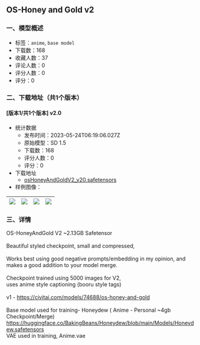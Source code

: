 ## OS-Honey and Gold v2
### 一、模型概述

- 标签：`anime`, `base model`
- 下载数：168
- 收藏人数：37
- 评论人数：0
- 评分人数：0
- 评分：0

### 二、下载地址（共1个版本）

#### [版本1/共1个版本] v2.0

- 统计数据
  - 发布时间：2023-05-24T06:19:06.027Z
  - 原始模型：SD 1.5
  - 下载数：168
  - 评分人数：0
  - 评分：0
- 下载地址
  - [osHoneyAndGoldV2_v20.safetensors](https://civitai.com/api/download/models/79494)
- 样例图像：

| <img src="https://image.civitai.com/xG1nkqKTMzGDvpLrqFT7WA/9dbff4c6-6c02-46b6-bba3-bbe98fb2dc23/width=450/897705.jpeg" /> | <img src="https://image.civitai.com/xG1nkqKTMzGDvpLrqFT7WA/c830d235-d056-472a-8afb-b599f217f63f/width=450/892533.jpeg" /> | <img src="https://image.civitai.com/xG1nkqKTMzGDvpLrqFT7WA/35c130af-6c75-428a-922f-74570e048f5c/width=450/892504.jpeg" /> | <img src="https://image.civitai.com/xG1nkqKTMzGDvpLrqFT7WA/1bf8bdf9-92f0-4788-87b9-721fc5c64c21/width=450/892143.jpeg" /> |
| ---- | ---- | ---- | ---- |


### 三、详情
<p>OS-HoneyAndGold V2 ~2.13GB Safetensor<br /><br />Beautiful styled checkpoint, small and compressed,<br /><br />Works best using good negative prompts/embedding in my opinion, and makes a good addition to your model merge.<br /><br />Checkpoint trained using 5000 images for V2,<br />uses anime style captioning (booru style tags)<br /><br />v1 - <a target="_blank" rel="ugc" href="https://civitai.com/models/74688/os-honey-and-gold">https://civitai.com/models/74688/os-honey-and-gold</a><br /><br />Base model used for training- Honeydew ( Anime - Personal ~4gb Checkpoint/Merge)<br /><a target="_blank" rel="ugc" href="https://huggingface.co/BakingBeans/Honeydew/blob/main/Models/Honeydew.safetensors">https://huggingface.co/BakingBeans/Honeydew/blob/main/Models/Honeydew.safetensors</a><br />VAE used in training, Anime.vae</p>